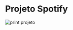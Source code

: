 # Projeto Spotify 

![print projeto](https://github.com/HendrikDutra/Projeto-Alura/assets/124252118/072df6f8-adfa-46d3-a864-83392e889618)
